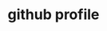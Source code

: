 ---
title: github profile
class: i-mingcute-linkedin-fill?mask
href: https://github.com/Stranget0
---